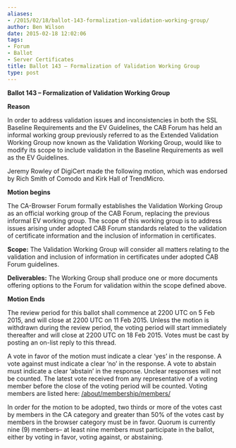 ```yaml
---
aliases:
- /2015/02/18/ballot-143-formalization-validation-working-group/
author: Ben Wilson
date: 2015-02-18 12:02:06
tags:
- Forum
- Ballot
- Server Certificates
title: Ballot 143 – Formalization of Validation Working Group
type: post
---
```


**Ballot 143 – Formalization of Validation Working Group**

**Reason**

In order to address validation issues and inconsistencies in both the SSL Baseline Requirements and the EV Guidelines, the CAB Forum has held an informal working group previously referred to as the Extended Validation Working Group now known as the Validation Working Group, would like to modify its scope to include validation in the Baseline Requirements as well as the EV Guidelines.

Jeremy Rowley of DigiCert made the following motion, which was endorsed by Rich Smith of Comodo and Kirk Hall of TrendMicro.

**Motion begins**

The CA-Browser Forum formally establishes the Validation Working Group as an official working group of the CAB Forum, replacing the previous informal EV working group. The scope of this working group is to address issues arising under adopted CAB Forum standards related to the validation of certificate information and the inclusion of information in certificates.

**Scope:** The Validation Working Group will consider all matters relating to the validation and inclusion of information in certificates under adopted CAB Forum guidelines.

**Deliverables:** The Working Group shall produce one or more documents offering options to the Forum for validation within the scope defined above.

**Motion Ends**

The review period for this ballot shall commence at 2200 UTC on 5 Feb 2015, and will close at 2200 UTC on 11 Feb 2015. Unless the motion is withdrawn during the review period, the voting period will start immediately thereafter and will close at 2200 UTC on 18 Feb 2015. Votes must be cast by posting an on-list reply to this thread.

A vote in favor of the motion must indicate a clear ‘yes’ in the response. A vote against must indicate a clear ‘no’ in the response. A vote to abstain must indicate a clear ‘abstain’ in the response. Unclear responses will not be counted. The latest vote received from any representative of a voting member before the close of the voting period will be counted. Voting members are listed here: [/about/membership/members/](/about/membership/members/)

In order for the motion to be adopted, two thirds or more of the votes cast by members in the CA category and greater than 50% of the votes cast by members in the browser category must be in favor. Quorum is currently nine (9) members– at least nine members must participate in the ballot, either by voting in favor, voting against, or abstaining.